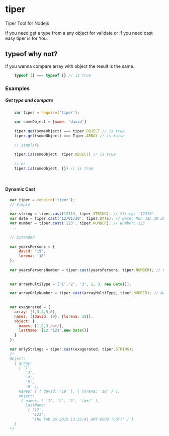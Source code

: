 # tiper
  Tiper Tool for Nodejs

if you need get a type from a any object for validate or if you need cast easy tiper is for You.

## typeof why not? 

if you wanna compare array with object the result is the same.

```JavaScript 
    typeof [] === typeof {} // is true
```



### Examples

##### Get type and compare 

```JavaScript 
    var tiper = require('tiper');
    
    var someObject = {name: 'david'}
    
    tiper.get(someObject) === tiper.OBJECT // is true
    tiper.get(someObject) === Tiper.ARRAY // is false
    
    // simplify
    
    tiper.is(someObject, tiper.OBJECT) // is true
    
    // or 
    tiper.is(someObject, {}) // is true
    
    
```
####  Dynamic Cast


```JavaScript
  var tiper = require('tiper');
  // Simple 
  
  var string = tiper.cast(12313, tiper.STRING); // String: '12313'
  var date = tiper.cast('12/01/30', tiper.DATE); // Date: Mon Jan 30 2012 00:00:00 GMT-0500 (COT)
  var number = tiper.cast('123', tiper.NUMBER); // Number: 123
  ...
  
  // Extended
  
  var yearsPersons = {
      david: '19',
      lorena: '18'
  };
    
  var yearsPersonsNumber = tiper.cast(yearsPersons, tiper.NUMBER); // Object: {david: 19, lorena: 18}
  
  
  var arrayMultiType = ['1','2', '3', 1, 3, new Date()];

  var arrayOnlyNumber = tiper.cast(arrayMultiType, tiper.NUMBER); // Array: [ 1,  2,  3,  1,  3,  1424974791446 ]
  
  
  var exagerated = { 
    array: [1,3,4,5,6],
    names: [{david: 19}, {lorena: 18}],
    object: {
      names: [1,2,3,/w+/],
      lastName: [12,'123',new Date()]
    }
  };
  
  var onlyStrings = tiper.cast(exagerated, tiper.STRING); 
  /*
  Object: 
    { array: 
      [ '1',
         '3',
         '4',
         '5',
         '6' ],
      names: [ { david: '19' }, { lorena: '18' } ],
      object: 
       { names: [ '1', '2', '3', '/w+/' ],
         lastName: 
          [ '12',
            '123',
            'Thu Feb 26 2015 13:22:41 GMT-0500 (COT)' ] } 
    }
  */
  
  
  
  
  
  
  
  
```


